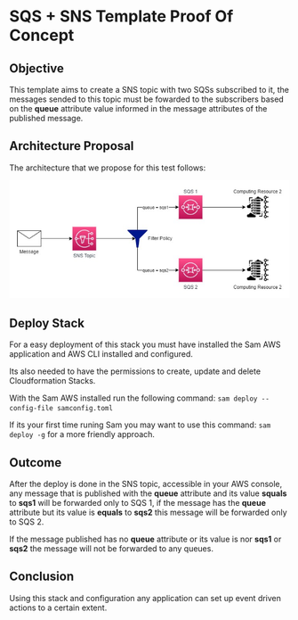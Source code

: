 # SQS + SNS Template Proof Of Concept

## Objective

This template aims to create a SNS topic with two SQSs subscribed to it, the messages sended to this topic must be fowarded to the subscribers based on the **queue** attribute value informed in the message attributes of the published message.

## Architecture Proposal

The architecture that we propose for this test follows:

![SNS + SQS Architecture Used](./assets/sns_sqs_architecture.jpg)

## Deploy Stack

For a easy deployment of this stack you must have installed the Sam AWS application and AWS CLI installed and configured.

Its also needed to have the permissions to create, update and delete Cloudformation Stacks.

With the Sam AWS installed run the following command: `sam deploy --config-file samconfig.toml`

If its your first time runing Sam you may want to use this command: `sam deploy -g` for a more friendly approach.

## Outcome

After the deploy is done in the SNS topic, accessible in your AWS console, any message that is published with the **queue** attribute and its value **squals** to **sqs1** will be forwarded only to SQS 1, if the message has the **queue** attribute but its value is **equals** to **sqs2** this message will be forwarded only to SQS 2.

If the message published has no **queue** attribute or its value is nor **sqs1** or **sqs2** the message will not be forwarded to any queues.

## Conclusion

Using this stack and configuration any application can set up event driven actions to a certain extent.